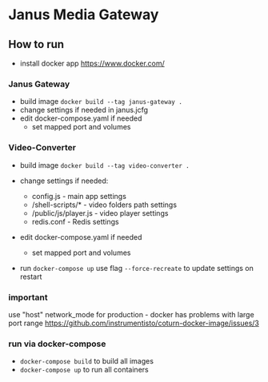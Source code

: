 # Janus Media Gateway

## How to run
- install docker app https://www.docker.com/

### Janus Gateway
- build image ```docker build --tag janus-gateway . ```
- change settings if needed in janus.jcfg
- edit docker-compose.yaml if needed
    - set mapped port and volumes

### Video-Converter
- build image ```docker build --tag video-converter . ```
- change settings if needed:
    - config.js - main app settings
    - /shell-scripts/* - video folders path settings
    - /public/js/player.js - video player settings
    - redis.conf - Redis settings 
- edit docker-compose.yaml if needed
    - set mapped port and volumes

- run ```docker-compose up``` use flag ```--force-recreate``` to update settings on restart

### important
use "host" network_mode for production - docker has problems with large port range
https://github.com/instrumentisto/coturn-docker-image/issues/3

### run via docker-compose
- ```docker-compose build``` to build all images
- ```docker-compose up``` to run all containers
